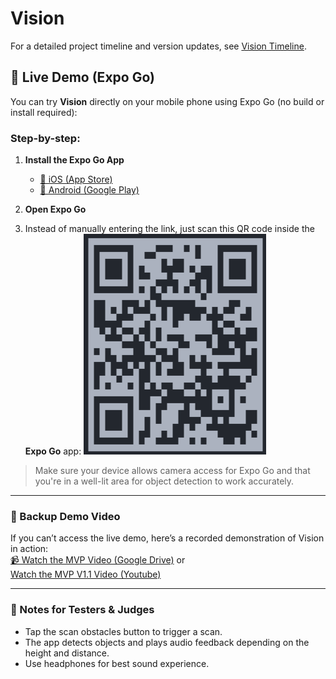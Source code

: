 # Vision

For a detailed project timeline and version updates, see [Vision Timeline](./timeline.md).

## 📱 Live Demo (Expo Go)

You can try **Vision** directly on your mobile phone using Expo Go (no build or install required):

### Step-by-step:

1. **Install the Expo Go App**  
   - [📲 iOS (App Store)](https://apps.apple.com/us/app/expo-go/id982107779)  
   - [📲 Android (Google Play)](https://play.google.com/store/apps/details?id=host.exp.exponent)

2. **Open Expo Go**

4. Instead of manually entering the link, just scan this QR code inside the **Expo Go** app: ![Expo Go QR Code](./assets/expo-qr-code.png)

> Make sure your device allows camera access for Expo Go and that you're in a well-lit area for object detection to work accurately.

---

### 🎥 Backup Demo Video  
If you can’t access the live demo, here’s a recorded demonstration of Vision in action:  
[📹 Watch the MVP Video (Google Drive)](https://drive.google.com/drive/u/2/folders/1Xikn3wVwp_KvkbVzWfj6FmeFWxJ9daFt) or   
[Watch the MVP V1.1 Video (Youtube)](https://www.youtube.com/watch?v=wyxm6U-NnHk)

---

### 🧪 Notes for Testers & Judges
- Tap the scan obstacles button to trigger a scan.
- The app detects objects and plays audio feedback depending on the height and distance.
- Use headphones for best sound experience.




